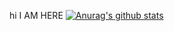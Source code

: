 hi I AM HERE
[![Anurag's github stats](https://github-readme-stats.vercel.app/apiaHappyPig123=anuraghazra)](https://github.com/anuraghazra/github-readme-stats)
